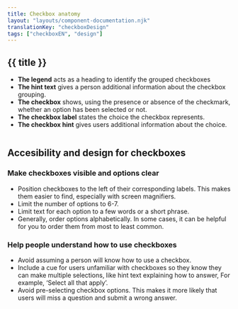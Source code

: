 ```yaml
---
title: Checkbox anatomy
layout: "layouts/component-documentation.njk"
translationKey: "checkboxDesign"
tags: ["checkboxEN", "design"]
---
```


## {{ title }}

- **The legend** acts as a heading to identify the grouped checkboxes
- **The hint text** gives a person additional information about the checkbox grouping.
- **The checkbox** shows, using the presence or absence of the checkmark, whether an option has been selected or not.
- **The checkbox label** states the choice the checkbox represents.
- **The checkbox hint** gives users additional information about the choice.

<img class="b-sm text-secondary" src="/images/en/components/gcds-checkbox-anatomy.svg" alt=""/>

## Accesibility and design for checkboxes

### Make checkboxes visible and options clear

- Position checkboxes to the left of their corresponding labels. This makes them easier to find, especially with screen magnifiers.
- Limit the number of options to 6-7.
- Limit text for each option to a few words or a short phrase.
- Generally, order options alphabetically. In some cases, it can be helpful for you to order them from most to least common.

### Help people understand how to use checkboxes

- Avoid assuming a person will know how to use a checkbox.
- Include a cue for users unfamiliar with checkboxes so they know they can make multiple selections, like hint text explaining how to answer, For example, ‘Select all that apply’.
- Avoid pre-selecting checkbox options. This makes it more likely that users will miss a question and submit a wrong answer.
